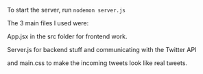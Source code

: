 To start the server, run `nodemon server.js`

The 3 main files I used were:

App.jsx in the src folder for frontend work.

Server.js for backend stuff and communicating with the Twitter API

and main.css to make the incoming tweets look like real tweets.
